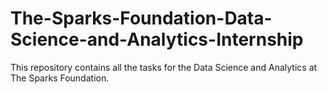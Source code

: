# The-Sparks-Foundation-Data-Science-and-Analytics-Internship
This repository contains all the tasks for the Data Science and Analytics at The Sparks Foundation.
